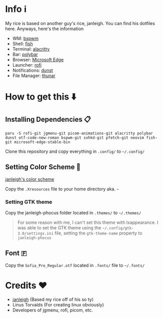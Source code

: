 # Info :information_source:
My rice is based on another guy's rice, janleigh. You can find his dotfiles here.
Anyways, here's the information
* WM: [bspwm](https://github.com/baskerville/bspwm)
* Shell: [fish](https://github.com/fish-shell/fish-shell)
* Terminal: [alacritty](https://github.com/alacritty/alacritty)
* Bar: [polybar](https://github.com/polybar/polybar)
* Browser: [Microsoft Edge](https://aur.archlinux.org/packages/microsoft-edge-stable-bin)
* Launcher: [rofi](https://github.com/davatorium/rofi)
* Notifications: [dunst](https://github.com/dunst-project/dunst)
* File Manager: [thunar](https://github.com/xfce-mirror/thunar)

# How to get this :arrow_down:
## Installing Dependencies 📋
```paru -S rofi-git jgmenu-git picom-animations-git alacritty polybar dunst otf-code-new-roman bspwm-git sxhkd-git pfetch-git neovim fish-git microsoft-edge-stable-bin```

Clone this repository and copy everything in ```.config/``` to ```~/.config/```

## Setting Color Scheme 🎨
[janleigh's color scheme](https://github.com/janleigh/dotfiles#art-colorscheme)

Copy the ```.Xresources``` file to your home directory aka. ```~```

### Setting GTK theme
Copy the janleigh-phocus folder located in ```.themes/``` to ```~/.themes/``` 

>For some reason with me, I can't set this theme with lxappearance. I was able to set the GTK theme using the ```~/.config/gtk-3.0/settings.ini``` file, setting the ```gtk-theme-name``` property to ```janleigh-phocus```

## Font 🇫
Copy the ```Sofia_Pro_Regular.otf``` located in ```.fonts/``` file to ```~/.fonts/```

# Credits ❤️
* [janleigh]() (Based my rice off of his so ty)
* Linus Torvalds (For creating linux obviously)
* Developers of jgmenu, rofi, picom, etc.

